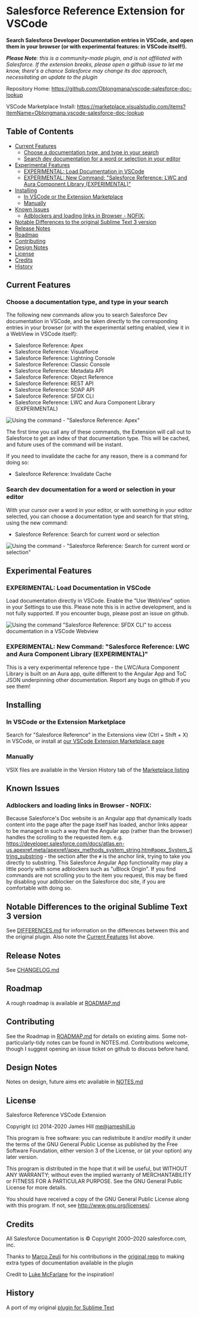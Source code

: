 # Salesforce Reference Extension for VSCode

**Search Salesforce Developer Documentation entries in VSCode, and open them in your browser (or with experimental features: in VSCode itself!).**

_**Please Note**: this is a community-made plugin, and is not affiliated with Salesforce. If the extension breaks,
please open a github issue to let me know, there's a chance Salesforce may change its doc approach, necessitating
an update to the plugin_

Repository Home: https://github.com/Oblongmana/vscode-salesforce-doc-lookup

VSCode Marketplace Install: https://marketplace.visualstudio.com/items?itemName=Oblongmana.vscode-salesforce-doc-lookup

## Table of Contents
- [Current Features](#current-features)
  - [Choose a documentation type, and type in your search](#choose-a-documentation-type-and-type-in-your-search)
  - [Search dev documentation for a word or selection in your editor](#search-dev-documentation-for-a-word-or-selection-in-your-editor)
- [Experimental Features](#experimental-features)
  - [EXPERIMENTAL: Load Documentation in VSCode](#experimental-load-documentation-in-vscode)
  - [EXPERIMENTAL: New Command: "Salesforce Reference: LWC and Aura Component Library (EXPERIMENTAL)"](#experimental-new-command-salesforce-reference-lwc-and-aura-component-library-experimental)
- [Installing](#installing)
  - [In VSCode or the Extension Marketplace](#in-vscode-or-the-extension-marketplace)
  - [Manually](#manually)
- [Known Issues](#known-issues)
  - [Adblockers and loading links in Browser - NOFIX:](#adblockers-and-loading-links-in-browser---nofix)
- [Notable Differences to the original Sublime Text 3 version](#notable-differences-to-the-original-sublime-text-3-version)
- [Release Notes](#release-notes)
- [Roadmap](#roadmap)
- [Contributing](#contributing)
- [Design Notes](#design-notes)
- [License](#license)
- [Credits](#credits)
- [History](#history)

## Current Features

### Choose a documentation type, and type in your search
The following new commands allow you to search Salesforce Dev documentation in VSCode, and be taken directly to the corresponding entries in your browser (or with the experimental setting enabled, view it in a WebView in VSCode itself):
 - Salesforce Reference: Apex
 - Salesforce Reference: Visualforce
 - Salesforce Reference: Lightning Console
 - Salesforce Reference: Classic Console
 - Salesforce Reference: Metadata API
 - Salesforce Reference: Object Reference
 - Salesforce Reference: REST API
 - Salesforce Reference: SOAP API
 - Salesforce Reference: SFDX CLI
 - Salesforce Reference: LWC and Aura Component Library (EXPERIMENTAL)

![Using the command - "Salesforce Reference: Apex"](images/ApexDocLookup2.gif)

The first time you call any of these commands, the Extension will call out to Salesforce to get an index of that documentation type. This will be cached, and future uses of the command will be instant.

If you need to invalidate the cache for any reason, there is a command for doing so:
 - Salesforce Reference: Invalidate Cache

### Search dev documentation for a word or selection in your editor
With your cursor over a word in your editor, or with something in your editor selected, you can choose a documentation type and search for that string, using the new command:
 - Salesforce Reference: Search for current word or selection

![Using the command - "Salesforce Reference: Search for current word or selection"](images/CursorWordLookup.gif)


## Experimental Features

### EXPERIMENTAL: Load Documentation in VSCode
Load documentation directly in VSCode. Enable the "Use WebView" option in your Settings to use this. Please note this is in active development, and is not fully supported. If you encounter bugs, please post an issue on github.

![Using the command "Salesforce Reference: SFDX CLI" to access documentation in a VSCode Webview](images/WebviewDoc.gif)

### EXPERIMENTAL: New Command: "Salesforce Reference: LWC and Aura Component Library (EXPERIMENTAL)"
This is a very experimental reference type - the LWC/Aura Component Library is built on an Aura app, quite different to the Angular App and ToC JSON underpinning other documentation. Report any bugs on github if you see them!

## Installing

### In VSCode or the Extension Marketplace
Search for "Salesforce Reference" in the Extensions view (Ctrl + Shift + X) in VSCode, or install at [our VSCode Extension Marketplace page](https://marketplace.visualstudio.com/items?itemName=oblongmana.vscode-salesforce-doc-lookup)

### Manually
VSIX files are available in the Version History tab of the [Marketplace listing](https://marketplace.visualstudio.com/items?itemName=Oblongmana.vscode-salesforce-doc-lookup)

## Known Issues

### Adblockers and loading links in Browser - NOFIX:
Because Salesforce's Doc website is an Angular app that dynamically loads content into the page after the page itself has loaded, anchor links
appear to be managed in such a way that the Angular app (rather than the browser) handles the scrolling to the requested item.
e.g. https://developer.salesforce.com/docs/atlas.en-us.apexref.meta/apexref/apex_methods_system_string.htm#apex_System_String_substring - the
section after the `#` is the anchor link, trying to take you directly to substring. This Salesforce Angular App functionality may play a little
poorly with some adblockers such as "uBlock Origin". If you find commands are not scrolling you to the item you request, this may be fixed
by disabling your adblocker on the Salesforce doc site, if you are comfortable with doing so.


## Notable Differences to the original Sublime Text 3 version

See [DIFFERENCES.md](DIFFERENCES.md) for information on the differences between this and the original plugin. Also note the [Current Features](#current-features) list above.


## Release Notes
See [CHANGELOG.md](CHANGELOG.md)


## Roadmap
A rough roadmap is available at [ROADMAP.md](ROADMAP.md)


## Contributing

See the Roadmap in [ROADMAP.md](ROADMAP.md) for details on existing aims. Some not-particularly-tidy notes can be found in NOTES.md. Contributions welcome, though I suggest
opening an issue ticket on github to discuss before hand.


## Design Notes
Notes on design, future aims etc available in [NOTES.md](NOTES.md)


## License

Salesforce Reference VSCode Extension

Copyright (c) 2014-2020 James Hill me@jameshill.io

This program is free software: you can redistribute it and/or modify it under the terms of the GNU General Public License as published by the Free Software Foundation, either version 3 of the License, or (at your option) any later version.

This program is distributed in the hope that it will be useful, but WITHOUT ANY WARRANTY; without even the implied warranty of MERCHANTABILITY or FITNESS FOR A PARTICULAR PURPOSE. See the GNU General Public License for more details.

You should have received a copy of the GNU General Public License along with this program. If not, see http://www.gnu.org/licenses/.


## Credits

All Salesforce Documentation is © Copyright 2000–2020 salesforce.com, inc.

Thanks to [Marco Zeuli](https://github.com/maaaaarco) for his contributions in the [original repo](https://github.com/Oblongmana/sublime-salesforce-reference) to making extra types of documentation available in the plugin

Credit to [Luke McFarlane](https://github.com/lukemcfarlane) for the inspiration!

## History

A port of my original [plugin for Sublime Text](https://github.com/Oblongmana/sublime-salesforce-reference)
